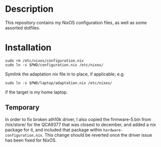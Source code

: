 # Description

This repository contains my NixOS configuration files, as well
as some assorted dotfiles.

# Installation

    sudo rm /etc/nixos/configuration.nix
    sudo ln -s $PWD/configuration.nix /etc/nixos/

Symlink the adaptation nix file in to place, if applicable; e.g.

    sudo ln -s $PWD/laptop/adaptation.nix /etc/nixos/

if the target is my home laptop.

## Temporary

In order to fix broken ath10k driver, I also copied the firmware-5.bin from
/nix/store/ for the QCA9377 that was closest to december, and added a nix
package for it, and included that package within `hardware-configuration.nix`.
This change should be reverted once the driver issue has been fixed for NixOS.
